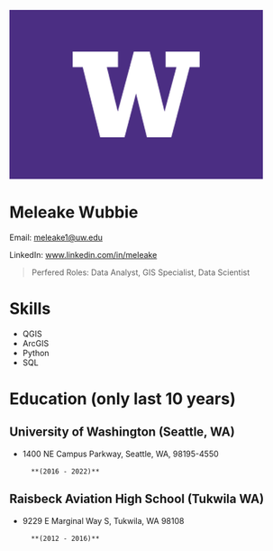 ![](assets/uwlogo.png)

# Meleake Wubbie

Email: meleake1@uw.edu

LinkedIn: www.linkedin.com/in/meleake

> Perfered Roles: Data Analyst, GIS Specialist, Data Scientist

# Skills

* QGIS
* ArcGIS
* Python
* SQL

# Education (only last 10 years)

## University of Washington (Seattle, WA)

* 1400 NE Campus Parkway, Seattle, WA, 98195-4550 

        **(2016 - 2022)** 

## Raisbeck Aviation High School (Tukwila WA)

* 9229 E Marginal Way S, Tukwila, WA 98108

        **(2012 - 2016)** 